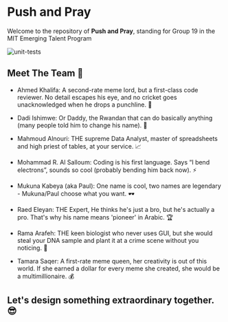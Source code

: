 # Push and Pray

Welcome to the repository of **Push and Pray**, standing for Group 19 in the MIT Emerging Talent Program

![unit-tests](https://github.com/user-attachments/assets/d702eae2-fc42-46ed-a403-bc61ca48cc4c)

## Meet The Team 🌟

- Ahmed Khalifa: A second-rate meme lord, but a first-class code reviewer.
  No detail escapes his eye, and no cricket
  goes unacknowledged when he drops a punchline. 🔎

- Dadi Ishimwe: Or Daddy, the Rwandan that can do basically anything
  (many people told him to change his name). 🎯
  
- Mahmoud Alnouri: THE supreme Data Analyst, master of spreadsheets and
  high priest of tables, at your service. 📈

- Mohammad R. Al Salloum: Coding is his first language. Says “I bend electrons”,
  sounds so cool (probably bending him back now). ⚡

- Mukuna Kabeya (aka Paul): One name is cool, two names are legendary -
  Mukuna/Paul choose what you want. 🕶️

- Raed Eleyan: THE Expert, He thinks he's just a bro, but he's actually a pro.
  That's why his name means 'pioneer' in Arabic. 🏆

- Rama Arafeh: THE keen biologist who never uses GUI, but she would steal your DNA
  sample and plant it at a crime scene without you noticing. 🧬

- Tamara Saqer: A first-rate meme queen, her creativity is out of this world.
  If she earned a dollar for every meme she created, she would be a multimillionaire. 💰

## Let's design something extraordinary together. 😎
